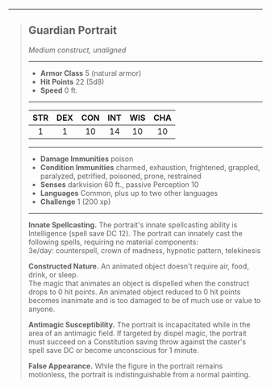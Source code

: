 ***
> ## Guardian Portrait
> *Medium construct, unaligned*
> 
> ***
> 
> - **Armor Class** 5 (natural armor)
> - **Hit Points** 22 (5d8)
> - **Speed** 0 ft.
> 
> ***
> 
> |STR|DEX|CON|INT|WIS|CHA|
> |:---:|:---:|:---:|:---:|:---:|:---:|
> |1|1|10|14|10|10|
> 
> ***
> 
> - **Damage Immunities** poison
> - **Condition Immunities** charmed, exhaustion, frightened, grappled, paralyzed, petrified, poisoned, prone, restrained
> - **Senses** darkvision 60 ft., passive Perception 10
> - **Languages** Common, plus up to two other languages
> - **Challenge** 1 (200 xp)
> 
> ***
> 
> **Innate Spellcasting.** The portrait's innate spellcasting ability is Intelligence (spell save DC 12). The portrait can innately cast the following spells, requiring no material components:  
> 3e/day: counterspell, crown of madness, hypnotic pattern, telekinesis
> 
> **Constructed Nature.** An animated object doesn't require air, food, drink, or sleep.  
> The magic that animates an object is dispelled when the construct drops to 0 hit points. An animated object reduced to 0 hit points becomes inanimate and is too damaged to be of much use or value to anyone.
> 
> **Antimagic Susceptibility.** The portrait is incapacitated while in the area of an antimagic field. If targeted by dispel magic, the portrait must succeed on a Constitution saving throw against the caster's spell save DC or become unconscious for 1 minute.
> 
> **False Appearance.** While the figure in the portrait remains motionless, the portrait is indistinguishable from a normal painting.
